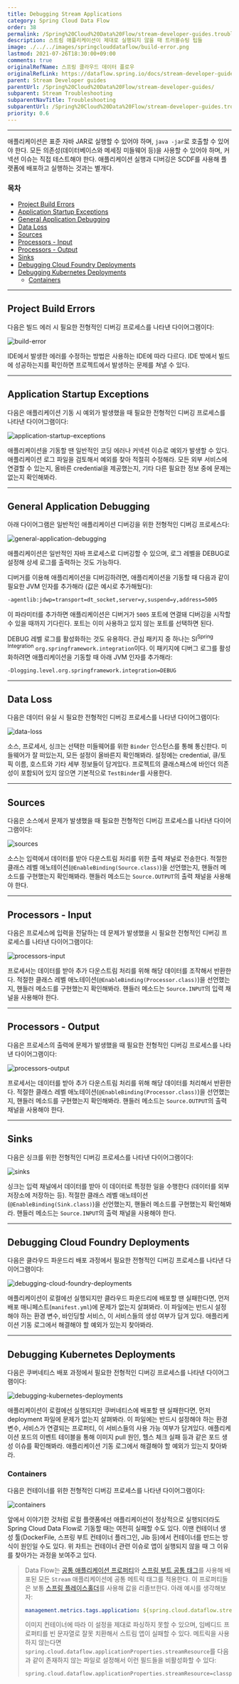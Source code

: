```yaml
---
title: Debugging Stream Applications
category: Spring Cloud Data Flow
order: 38
permalink: /Spring%20Cloud%20Data%20Flow/stream-developer-guides.troubleshooting.debugging-stream-applications/
description: 스트림 애플리케이션이 제대로 실행되지 않을 때 트러블슈팅 팁들
image: ./../../images/springclouddataflow/build-error.png
lastmod: 2021-07-26T18:30:00+09:00
comments: true
originalRefName: 스프링 클라우드 데이터 플로우
originalRefLink: https://dataflow.spring.io/docs/stream-developer-guides/troubleshooting/debugging-stream-apps/
parent: Stream Developer guides
parentUrl: /Spring%20Cloud%20Data%20Flow/stream-developer-guides/
subparent: Stream Troubleshooting
subparentNavTitle: Troubleshooting
subparentUrl: /Spring%20Cloud%20Data%20Flow/stream-developer-guides.troubleshooting/
priority: 0.6
---
```


---

애플리케이션은 표준 자바 JAR로 실행할 수 있어야 하며, `java -jar`로 호출할 수 있어야 한다. 모든 의존성(데이터베이스와 메세징 미들웨어 등)을 사용할 수 있어야 하며, 커넥션 이슈는 직접 테스트해야 한다. 애플리케이션 실행과 디버깅은 SCDF를 사용해 플랫폼에 배포하고 실행하는 것과는 별개다.

### 목차

- [Project Build Errors](#project-build-errors)
- [Application Startup Exceptions](#application-startup-exceptions)
- [General Application Debugging](#general-application-debugging)
- [Data Loss](#data-loss)
- [Sources](#sources)
- [Processors - Input](#processors---input)
- [Processors - Output](#processors---output)
- [Sinks](#sinks)
- [Debugging Cloud Foundry Deployments](#debugging-cloud-foundry-deployments)
- [Debugging Kubernetes Deployments](#debugging-kubernetes-deployments)
  + [Containers](#containers)

---

## Project Build Errors

다음은 빌드 에러 시 필요한 전형적인 디버깅 프로세스를 나타낸 다이어그램이다:

![build-error](./../../images/springclouddataflow/build-error.png)

IDE에서 발생한 에러를 수정하는 방법은 사용하는 IDE에 따라 다르다. IDE 밖에서 빌드에 성공하는지를 확인하면 프로젝트에서 발생하는 문제를 쳐낼 수 있다.

---

## Application Startup Exceptions

다음은 애플리케이션 기동 시 예외가 발생했을 때 필요한 전형적인 디버깅 프로세스를 나타낸 다이어그램이다:

![application-startup-exceptions](./../../images/springclouddataflow/application-startup-exceptions.png)

애플리케이션을 기동할 땐 일반적인 코딩 에러나 커넥션 이슈로 예외가 발생할 수 있다. 애플리케이션 로그 파일을 검토해서 예외를 찾아 적절히 수정해라. 모든 외부 서비스에 연결할 수 있는지, 올바른 credential을 제공했는지, 기타 다른 필요한 정보 중에 문제는 없는지 확인해봐라.

---

## General Application Debugging

아래 다이어그램은 일반적인 애플리케이션 디버깅을 위한 전형적인 디버깅 프로세스다:

![general-application-debugging](./../../images/springclouddataflow/general-application-debugging.png)

애플리케이션은 일반적인 자바 프로세스로 디버깅할 수 있으며, 로그 레벨을 DEBUG로 설정해 상세 로그를 출력하는 것도 가능하다.

디버거를 이용해 애플리케이션을 디버깅하려면, 애플리케이션을 기동할 때 다음과 같이 필요한 JVM 인자를 추가해라 (값은 예시로 추가해뒀다):

```sh
-agentlib:jdwp=transport=dt_socket,server=y,suspend=y,address=5005
```

이 파라미터를 추가하면 애플리케이션은 디버거가 `5005` 포트에 연결돼 디버깅을 시작할 수 있을 때까지 기다린다. 포트는 이미 사용하고 있지 않는 포트를 선택하면 된다.

DEBUG 레벨 로그를 활성화하는 것도 유용하다. 관심 패키지 중 하나는 SI<sup>Spring Integration</sup> `org.springframework.integration`이다. 이 패키지에 디버그 로그를 활성화하려면 애플리케이션을 기동할 때 아래 JVM 인자를 추가해라:

```sh
-Dlogging.level.org.springframework.integration=DEBUG
```

---

## Data Loss

다음은 데이터 유실 시 필요한 전형적인 디버깅 프로세스를 나타낸 다이어그램이다:

![data-loss](./../../images/springclouddataflow/data-loss.png)

소스, 프로세서, 싱크는 선택한 미들웨어를 위한 `Binder` 인스턴스를 통해 통신한다. 미들웨어가 잘 떠있는지, 모든 설정이 올바른지 확인해봐라. 설정에는 credential, 큐/토픽 이름, 호스트와 기타 세부 정보들이 담겨있다. 프로젝트의 클래스패스에 바인더 의존성이 포함되어 있지 않으면 기본적으로 `TestBinder`를 사용한다.

---

## Sources

다음은 소스에서 문제가 발생했을 때 필요한 전형적인 디버깅 프로세스를 나타낸 다이어그램이다:

![sources](./../../images/springclouddataflow/sources.png)

소스는 입력에서 데이터를 받아 다운스트림 처리를 위한 출력 채널로 전송한다. 적절한 클래스 레벨 애노테이션(`@EnableBinding(Source.class)`)을 선언했는지, 핸들러 메소드를 구현했는지 확인해봐라. 핸들러 메소드는 `Source.OUTPUT`의 출력 채널을 사용해야 한다.

---

## Processors - Input

다음은 프로세스에 입력을 전달하는 데 문제가 발생했을 시 필요한 전형적인 디버깅 프로세스를 나타낸 다이어그램이다:

![processors-input](./../../images/springclouddataflow/processors-input.png)

프로세서는 데이터를 받아 추가 다운스트림 처리를 위해 해당 데이터를 조작해서 반환한다. 적절한 클래스 레벨 애노테이션(`@EnableBinding(Processor.class)`)을 선언했는지, 핸들러 메소드를 구현했는지 확인해봐라. 핸들러 메소드는 `Source.INPUT`의 입력 채널을 사용해야 한다.

---

## Processors - Output

다음은 프로세스의 출력에 문제가 발생했을 때 필요한 전형적인 디버깅 프로세스를 나타낸 다이어그램이다:

![processors-output](./../../images/springclouddataflow/processors-output.png)

프로세서는 데이터를 받아 추가 다운스트림 처리를 위해 해당 데이터를 처리해서 반환한다. 적절한 클래스 레벨 애노테이션(`@EnableBinding(Processor.class)`)을 선언했는지, 핸들러 메소드를 구현했는지 확인해봐라. 핸들러 메소드는 `Source.OUTPUT`의 출력 채널을 사용해야 한다.

---

## Sinks

다음은 싱크를 위한 전형적인 디버깅 프로세스를 나타낸 다이어그램이다:

![sinks](./../../images/springclouddataflow/sinks.png)

싱크는 입력 채널에서 데이터를 받아 이 데이터로 특정한 일을 수행한다 (데이터를 외부 저장소에 저장하는 등). 적절한 클래스 레벨 애노테이션(`@EnableBinding(Sink.class)`)을 선언했는지, 핸들러 메소드를 구현했는지 확인해봐라. 핸들러 메소드는 `Source.INPUT`의 출력 채널을 사용해야 한다.

---

## Debugging Cloud Foundry Deployments

다음은 클라우드 파운드리 배포 과정에서 필요한 전형적인 디버깅 프로세스를 나타낸 다이어그램이다:

![debugging-cloud-foundry-deployments](./../../images/springclouddataflow/debugging-cloud-foundry-deployments.png)

애플리케이션이 로컬에선 실행되지만 클라우드 파운드리에 배포할 땐 실패한다면, 먼저 배포 매니페스트(`manifest.yml`)에 문제가 없는지 살펴봐라. 이 파일에는 반드시 설정해야 하는 환경 변수, 바인딩할 서비스, 이 서비스들의 생성 여부가 담겨 있다. 애플리케이션 기동 로그에서 해결해야 할 예외가 있는지 찾아봐라.

---

## Debugging Kubernetes Deployments

다음은 쿠버네티스 배포 과정에서 필요한 전형적인 디버깅 프로세스를 나타낸 다이어그램이다:

![debugging-kubernetes-deployments](./../../images/springclouddataflow/debugging-kubernetes-deployments.png)

애플리케이션이 로컬에선 실행되지만 쿠버네티스에 배포할 땐 실패한다면, 먼저 deployment 파일에 문제가 없는지 살펴봐라. 이 파일에는 반드시 설정해야 하는 환경 변수, 서비스가 연결되는 프로퍼티, 이 서비스들의 사용 가능 여부가 담겨있다. 애플리케이션 포드의 이벤트 테이블을 통해 이미지 pull 원인, 헬스 체크 실패 등과 같은 포드 생성 이슈를 확인해봐라. 애플리케이션 기동 로그에서 해결해야 할 예외가 있는지 찾아봐라.

### Containers

다음은 컨테이너를 위한 전형적인 디버깅 프로세스를 나타낸 다이어그램이다:

![containers](./../../images/springclouddataflow/containers.png)

앞에서 이야기한 것처럼 로컬 플랫폼에선 애플리케이션이 정상적으로 실행되더라도 Spring Cloud Data Flow로 기동할 때는 여전히 실패할 수도 있다. 이땐 컨테이너 생성 툴(DockerFile, 스프링 부트 컨테이너 플러그인, Jib 등)에서 컨테이너를 만드는 방식이 원인일 수도 있다. 위 차트는 컨테이너 관련 이슈로 앱이 실행되지 않을 때 그 이유를 찾아가는 과정을 보여주고 있다.

> Data Flow는 [공통 애플리케이션 프로퍼티](https://docs.spring.io/spring-cloud-dataflow/docs/current/reference/htmlsingle/#_common_application_properties)와 [스프링 부트 공통 태그](../../Spring%20Boot/metrics#common-tags)를 사용해 배포된 모든 `Stream` 애플리케이션에 공통 메트릭 태그를 적용한다. 이 프로퍼티들은 보통 [스프링 플레이스홀더](../../Spring%20Boot/externalized-configuration#property-placeholders)를 사용해 값을 리졸브한다. 아래 예시를 생각해보자:
>
> ```yaml
>management.metrics.tags.application: ${spring.cloud.dataflow.stream.name:unknown}-${spring.cloud.dataflow.stream.app.label:unknown}-${spring.cloud.dataflow.stream.app.type:unknown}
> ```
> 이미지 컨테이너에 따라 이 설정을 제대로 파싱하지 못할 수 있으며, 임베디드 프로퍼티를 빈 문자열로 잘못 치환해서 스트림 앱이 실패할 수 있다. 메트릭을 사용하지 않는다면 `spring.cloud.dataflow.applicationProperties.streamResource`를 다음과 같이 존재하지 않는 파일로 설정해서 이런 필드들을 비활성화할 수 있다:
> 
> ```properties
>spring.cloud.dataflow.applicationProperties.streamResource=classpath:fake.yml
> ```